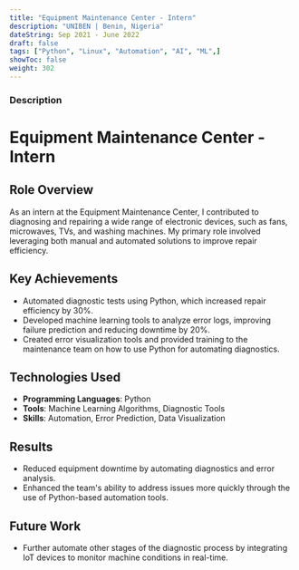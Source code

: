 ```yaml
---
title: "Equipment Maintenance Center - Intern"
description: "UNIBEN | Benin, Nigeria"
dateString: Sep 2021 - June 2022
draft: false
tags: ["Python", "Linux", "Automation", "AI", "ML",]
showToc: false
weight: 302
--- 
```


### Description

# Equipment Maintenance Center - Intern

## Role Overview
As an intern at the Equipment Maintenance Center, I contributed to diagnosing and repairing a wide range of electronic devices, such as fans, microwaves, TVs, and washing machines. My primary role involved leveraging both manual and automated solutions to improve repair efficiency.

## Key Achievements
- Automated diagnostic tests using Python, which increased repair efficiency by 30%.
- Developed machine learning tools to analyze error logs, improving failure prediction and reducing downtime by 20%.
- Created error visualization tools and provided training to the maintenance team on how to use Python for automating diagnostics.

## Technologies Used
- **Programming Languages**: Python
- **Tools**: Machine Learning Algorithms, Diagnostic Tools
- **Skills**: Automation, Error Prediction, Data Visualization

## Results
- Reduced equipment downtime by automating diagnostics and error analysis.
- Enhanced the team's ability to address issues more quickly through the use of Python-based automation tools.

## Future Work
- Further automate other stages of the diagnostic process by integrating IoT devices to monitor machine conditions in real-time.

